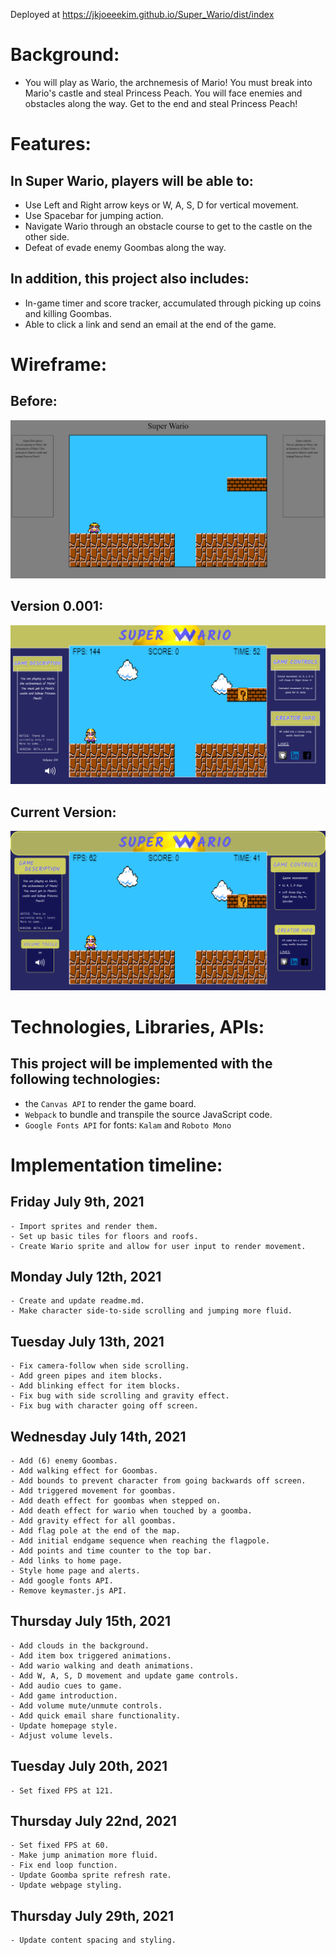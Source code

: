 Deployed at https://jkjoeeekim.github.io/Super_Wario/dist/index

# Background:
- You will play as Wario, the archnemesis of Mario! You must break into Mario's castle and steal Princess Peach. You will face enemies and obstacles along the way. Get to the end and steal Princess Peach!

# Features:
## In Super Wario, players will be able to:
  - Use Left and Right arrow keys or W, A, S, D for vertical movement.
  - Use Spacebar for jumping action.
  - Navigate Wario through an obstacle course to get to the castle on the other side.
  - Defeat of evade enemy Goombas along the way.

## In addition, this project also includes:
  - In-game timer and score tracker, accumulated through picking up coins and killing Goombas.
  - Able to click a link and send an email at the end of the game.

# Wireframe:
## Before:
![Alt text](./img/wireframe2.png)
## Version 0.001:
![Alt text](./img/version_001.png)
## Current Version:
![Alt text](./img/version_002.png)

# Technologies, Libraries, APIs:
## This project will be implemented with the following technologies:
  - the `Canvas API` to render the game board.
  - `Webpack` to bundle and transpile the source JavaScript code.
  - `Google Fonts API` for fonts: `Kalam` and `Roboto Mono`

# Implementation timeline:
  ## Friday July 9th, 2021
    - Import sprites and render them.
    - Set up basic tiles for floors and roofs.
    - Create Wario sprite and allow for user input to render movement.

  ## Monday July 12th, 2021
    - Create and update readme.md.
    - Make character side-to-side scrolling and jumping more fluid.

  ## Tuesday July 13th, 2021
    - Fix camera-follow when side scrolling.
    - Add green pipes and item blocks.
    - Add blinking effect for item blocks.
    - Fix bug with side scrolling and gravity effect.
    - Fix bug with character going off screen.

  ## Wednesday July 14th, 2021
    - Add (6) enemy Goombas.
    - Add walking effect for Goombas.
    - Add bounds to prevent character from going backwards off screen.
    - Add triggered movement for goombas.
    - Add death effect for goombas when stepped on.
    - Add death effect for wario when touched by a goomba.
    - Add gravity effect for all goombas.
    - Add flag pole at the end of the map.
    - Add initial endgame sequence when reaching the flagpole.
    - Add points and time counter to the top bar.
    - Add links to home page.
    - Style home page and alerts.
    - Add google fonts API.
    - Remove keymaster.js API.

  ## Thursday July 15th, 2021
    - Add clouds in the background.
    - Add item box triggered animations.
    - Add wario walking and death animations.
    - Add W, A, S, D movement and update game controls.
    - Add audio cues to game.
    - Add game introduction.
    - Add volume mute/unmute controls.
    - Add quick email share functionality.
    - Update homepage style.
    - Adjust volume levels.

  ## Tuesday July 20th, 2021
    - Set fixed FPS at 121.

  ## Thursday July 22nd, 2021
    - Set fixed FPS at 60.
    - Make jump animation more fluid.
    - Fix end loop function.
    - Update Goomba sprite refresh rate.
    - Update webpage styling.
  
  ## Thursday July 29th, 2021
    - Update content spacing and styling.